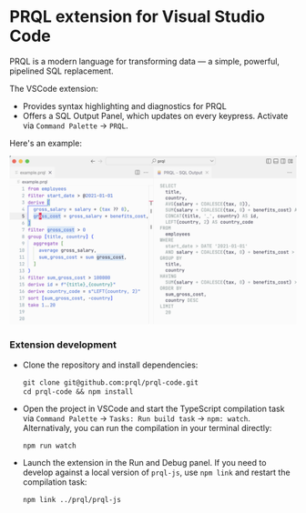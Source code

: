 # PRQL extension for Visual Studio Code

PRQL is a modern language for transforming data — a simple, powerful, pipelined SQL replacement.

The VSCode extension:

- Provides syntax highlighting and diagnostics for PRQL
- Offers a SQL Output Panel, which updates on every keypress. Activate via `Command Palette` -> `PRQL`.

Here's an example:

![syntax_highlighting](/resources/prql-example.png)

### Extension development

- Clone the repository and install dependencies:

  ```
  git clone git@github.com:prql/prql-code.git 
  cd prql-code && npm install
  ```

- Open the project in VSCode and start the TypeScript compilation task via `Command Palette` -> `Tasks: Run build task` -> `npm: watch`. Alternativaly, you can run the compilation in your terminal directly:

  ```
  npm run watch
  ```

- Launch the extension in the Run and Debug panel. If you need to develop against a local version of `prql-js`, use `npm link` and restart the compilation task:

  ```
  npm link ../prql/prql-js
  ```
